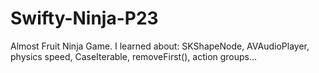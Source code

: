 # Swifty-Ninja-P23
Almost Fruit Ninja Game. I learned about: SKShapeNode, AVAudioPlayer, physics speed, CaseIterable, removeFirst(), action groups...
